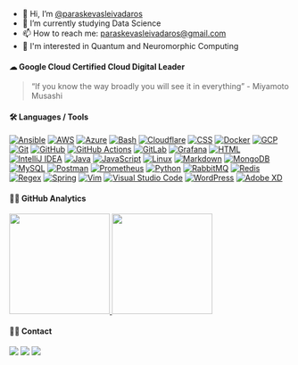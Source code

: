 - 👋 Hi, I’m [@paraskevasleivadaros](https://github.com/paraskevasleivadaros)
- 🌱 I’m currently studying Data Science
- 📫 How to reach me: [paraskevasleivadaros@gmail.com](mailto:paraskevasleivadaros@gmail.com)
- 🧠 I'm interested in Quantum and Neuromorphic Computing

#### ☁ Google Cloud Certified Cloud Digital Leader

> “If you know the way broadly you will see it in everything” - Miyamoto Musashi

#### 🛠️ Languages / Tools
[![Ansible](https://skills.thijs.gg/icons?i=ansible)](https://ansible.com/)
[![AWS](https://skills.thijs.gg/icons?i=aws)](https://aws.amazon.com/)
[![Azure](https://skills.thijs.gg/icons?i=azure)](https://azure.microsoft.com/)
[![Bash](https://skills.thijs.gg/icons?i=bash)](https://gnu.org/software/bash/)
[![Cloudflare](https://skills.thijs.gg/icons?i=cloudflare)](https://cloudflare.com/)
[![CSS](https://skills.thijs.gg/icons?i=css)](https://developer.mozilla.org/en-US/docs/Web/CSS)
[![Docker](https://skills.thijs.gg/icons?i=docker)](https://docker.com/)
[![GCP](https://skills.thijs.gg/icons?i=gcp)](https://cloud.google.com/)
[![Git](https://skills.thijs.gg/icons?i=git)](https://git-scm.com/)
[![GitHub](https://skills.thijs.gg/icons?i=github)](https://github.com/)
[![GitHub Actions](https://skills.thijs.gg/icons?i=githubactions)](https://github.com/features/actions)
[![GitLab](https://skills.thijs.gg/icons?i=gitlab)](https://about.gitlab.com/)
[![Grafana](https://skills.thijs.gg/icons?i=grafana)](https://grafana.com/)
[![HTML](https://skills.thijs.gg/icons?i=html)](https://developer.mozilla.org/en-US/docs/Web/HTML)
[![IntelliJ IDEA](https://skills.thijs.gg/icons?i=idea)](https://jetbrains.com/idea/)
[![Java](https://skills.thijs.gg/icons?i=java)](https://oracle.com/java/)
[![JavaScript](https://skills.thijs.gg/icons?i=js)](https://developer.mozilla.org/en-US/docs/Web/JavaScript)
[![Linux](https://skills.thijs.gg/icons?i=linux)](https://linux.org/)
[![Markdown](https://skills.thijs.gg/icons?i=md)](https://daringfireball.net/projects/markdown/)
[![MongoDB](https://skills.thijs.gg/icons?i=mongodb)](https://mongodb.com/)
[![MySQL](https://skills.thijs.gg/icons?i=mysql)](https://mysql.com/)
[![Postman](https://skills.thijs.gg/icons?i=postman)](https://postman.com/)
[![Prometheus](https://skills.thijs.gg/icons?i=prometheus)](https://prometheus.io/)
[![Python](https://skills.thijs.gg/icons?i=py)](https://python.org/)
[![RabbitMQ](https://skills.thijs.gg/icons?i=rabbitmq)](https://rabbitmq.com/)
[![Redis](https://skills.thijs.gg/icons?i=redis)](https://redis.io/)
[![Regex](https://skills.thijs.gg/icons?i=regex)](https://regular-expressions.info/)
[![Spring](https://skills.thijs.gg/icons?i=spring)](https://spring.io/)
[![Vim](https://skills.thijs.gg/icons?i=vim)](https://vim.org/)
[![Visual Studio Code](https://skills.thijs.gg/icons?i=vscode)](https://code.visualstudio.com/)
[![WordPress](https://skills.thijs.gg/icons?i=wordpress)](https://wordpress.org/)
[![Adobe XD](https://skills.thijs.gg/icons?i=xd)](https://adobe.com/products/xd.html)

#### 👨‍💻 GitHub Analytics
<p align="justify">
<a href="https://github.com/paraskevasleivadaros">
  <img height="180em" src="https://github-readme-stats-eight-theta.vercel.app/api?username=paraskevasleivadaros&show_icons=true&theme=algolia&include_all_commits=true&count_private=true"/>
  <img height="180em" src="https://github-readme-stats-eight-theta.vercel.app/api/top-langs/?username=paraskevasleivadaros&layout=compact&langs_count=8&theme=algolia"/>
</a>
</p>

#### 🤝🏻 Contact
<a href="https://twitter.com/parasleivadaros"><img src="https://img.shields.io/badge/-@parasleivadaros-1877F2?style=flat&logo=Twitter&logoColor=white"/></a>
<a href="https://linkedin.com/in/paraskevasleivadaros"><img src="https://img.shields.io/badge/-paraskevasleivadaros-0077B5?style=flat&logo=Linkedin&logoColor=white"/></a>
<a href="mailto:paraskevasleivadaros@gmail.com"><img src="https://img.shields.io/badge/-paraskevasleivadaros@gmail.com-D14836?style=flat&logo=Gmail&logoColor=white"/></a>
